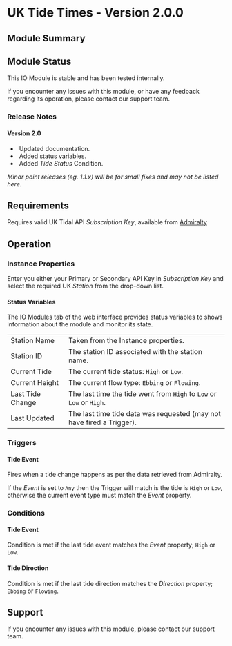 # UK Tide Times - Version 2.0.0

[//]: # (THIS IS WHAT A COMMENT LOOKS LIKE)

[//]: # (Properties should be surrounded by eg. *Property Name*)
[//]: # (Values and options should be surrounded by eg. <code>Value</code>)

## Module Summary

[//]: # (Brief description of the module; usually the same as the description in the package)

## Module Status

This IO Module is stable and has been tested internally.

If you encounter any issues with this module, or have any feedback regarding its operation, please contact our support team.

[//]: # (### Module Scope)
[//]: # (If important to mention explain the limitations and things this module cannot perform)

### Release Notes

#### Version 2.0

* &nbsp;Updated documentation.
* &nbsp;Added status variables.
* &nbsp;Added *Tide Status* Condition.

*Minor point releases (eg. 1.1.x) will be for small fixes and may not be listed here.*

## Requirements

Requires valid UK Tidal API *Subscription Key*, available from [Admiralty](https://www.admiralty.co.uk/)

## Operation

[//]: # (Give operational details linked to using Instance Properties, Triggers, Conditions, Actions, Variables associated with the module's operation)

### Instance Properties

Enter you either your Primary or Secondary API Key in *Subscription Key* and select the required UK *Station* from the drop-down list.

#### Status Variables

The IO Modules tab of the web interface provides status variables to shows information about the module and monitor its state.

<table>
    <tbody>
    <tr class="separator"></tr>
    <tr>
        <td>Station Name</td>
        <td>Taken from the Instance properties.</td>
    </tr>
    <tr>
        <td>Station ID</td>
        <td>The station ID associated with the station name.</td>
    </tr>
    <tr>
        <td>Current Tide</td>
        <td>The current tide status: <code>High</code> or <code>Low</code>.</td>
    </tr>
    <tr>
        <td>Current Height</td>
        <td>The current flow type: <code>Ebbing</code> or <code>Flowing</code>.</td>
    </tr>
    <tr>
        <td>Last Tide Change&nbsp;&nbsp;&nbsp;</td>
        <td>The last time the tide went from <code>High</code> to <code>Low</code> or <code>Low</code> or <code>High</code>.</td>
    </tr>
    <tr>
        <td>Last Updated</td>
        <td>The last time tide data was requested (may not have fired a Trigger).</td>
    </tr>
    <tr class="separator"></tr>
    </tbody>
</table>

### Triggers

#### Tide Event

Fires when a tide change happens as per the data retrieved from Admiralty.

If the *Event* is set to <code>Any</code> then the Trigger will match is the tide is <code>High</code> or <code>Low</code>,
otherwise the current event type must match the *Event* property.

### Conditions

#### Tide Event

Condition is met if the last tide event matches the *Event* property; <code>High</code> or <code>Low</code>.

#### Tide Direction

Condition is met if the last tide direction matches the *Direction* property; <code>Ebbing</code> or <code>Flowing</code>.

[//]: # (### Actions)

[//]: # (#### Action Name)
[//]: # (#### Start with a verb such as "Sends..." or "Sets...")

## Support

If you encounter any issues with this module, please contact our support team.

[//]: # (### Module Use Example)
[//]: # (If relevant to documentation give examples of module use)

[//]: # (### Further Notes)
[//]: # (Possible location for further notes, may not be used)
